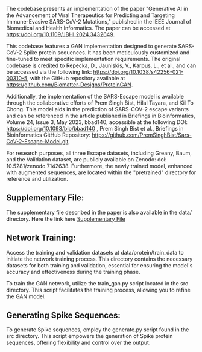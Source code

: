 The codebase presents an implementation of the paper "Generative AI in the Advancement of Viral Therapeutics for Predicting and Targeting Immune-Evasive SARS-CoV-2 Mutations," published in the IEEE Journal of Biomedical and Health Informatics. The paper can be accessed at https://doi.org/10.1109/JBHI.2024.3432649.

This codebase features a GAN implementation designed to generate SARS-CoV-2 Spike protein sequences. It has been meticulously customized and fine-tuned to meet specific implementation requirements. The original codebase is credited to Repecka, D., Jauniskis, V., Karpus, L., et al., and can be accessed via the following link: https://doi.org/10.1038/s42256-021-00310-5, with the GitHub repository available at https://github.com/Biomatter-Designs/ProteinGAN.

Additionally, the implementation of the SARS-Escape model is available through the collaborative efforts of Prem Singh Bist, Hilal Tayara, and Kil To Chong. This model aids in the prediction of SARS-COV-2 escape variants and can be referenced in the article published in Briefings in Bioinformatics, Volume 24, Issue 3, May 2023, bbad140, accessible at the following DOI: https://doi.org/10.1093/bib/bbad140 , Prem Singh Bist et al., Briefings in Bioinformatics GitHub Repository: https://github.com/PremSinghBist/Sars-CoV-2-Escape-Model.git.

For research purposes, all three Escape datasets, including Greany, Baum, and the Validation dataset, are publicly available on Zenodo: doi: 10.5281/zenodo.7142638.
Furthermore, the newly trained model, enhanced with augmented sequences, are located within the "pretrained" directory for reference and utilization.

## Supplementary File: 
The supplementary file described in the paper is also available  in the data/ directory. Here the link here [Supplementary File](https://github.com/PremSinghBist/SarsGAN/blob/master/data/Supplementary%20File.pdf)



## Network Training:
Access the training and validation datasets at data/protein/train_data to initiate the network training process. This directory contains the necessary datasets for both training and validation, essential for ensuring the model's accuracy and effectiveness during the training phase.

To train the GAN network, utilize the train_gan.py script located in the src directory. This script facilitates the training process, allowing you to refine the GAN model.

## Generating Spike Sequences:

To generate Spike sequences, employ the generate.py script found in the src directory. This script empowers the generation of Spike protein sequences, offering flexibility and control over the output.






